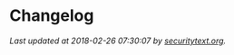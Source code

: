 # Changelog

_Last updated at 2018-02-26 07:30:07 by [securitytext.org](https://securitytext.org)._
